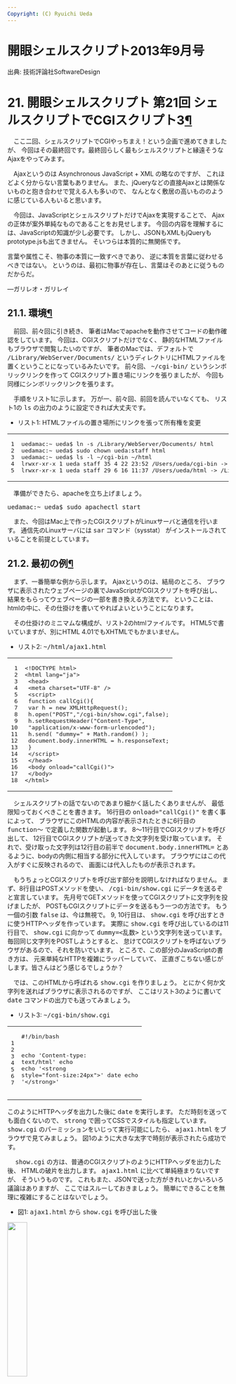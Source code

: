 ```yaml
---
Copyright: (C) Ryuichi Ueda
---
```



# 開眼シェルスクリプト2013年9月号
出典: 技術評論社SoftwareDesign
 
 <div class="section" id="cgi3">
<h1>21. 開眼シェルスクリプト 第21回 シェルスクリプトでCGIスクリプト3<a class="headerlink" href="#cgi3" title="このヘッドラインへのパーマリンク">¶</a></h1>
<p>　ここ二回、シェルスクリプトでCGIやっちまえ！という企画で進めてきましたが、
今回はその最終回です。最終回らしく最もシェルスクリプトと縁遠そうな
Ajaxをやってみます。</p>
<p>　Ajaxというのは Asynchronous JavaScript + XML の略なのですが、
これほどよく分からない言葉もありません。
また、jQueryなどの直接Ajaxとは関係ないものと抱き合わせで覚える人も多いので、
なんとなく敷居の高いもののように感じている人もいると思います。</p>
<p>　今回は、JavaScriptとシェルスクリプトだけでAjaxを実現することで、
Ajaxの正体が案外単純なものであることをお見せします。
今回の内容を理解するには、JavaScriptの知識が少し必要です。
しかし、JSONもXMLもjQueryもprototype.jsも出てきません。
そいつらは本質的に無関係です。</p>
<p>言葉や属性こそ、物事の本質に一致すべきであり、
逆に本質を言葉に従わせるべきではない。
というのは、最初に物事が存在し、言葉はそのあとに従うものだからだ。</p>
<p>&#8212;ガリレオ・ガリレイ</p>
<div class="section" id="id1">
<h2>21.1. 環境<a class="headerlink" href="#id1" title="このヘッドラインへのパーマリンク">¶</a></h2>
<p>　前回、前々回に引き続き、
筆者はMacでapacheを動作させてコードの動作確認をしています。
今回は、CGIスクリプトだけでなく、
静的なHTMLファイルもブラウザで閲覧したいのですが、
筆者のMacでは、デフォルトで <tt class="docutils literal"><span class="pre">/Library/WebServer/Documents/</span></tt>
というディレクトリにHTMLファイルを置くということになっているみたいです。
前々回、 <tt class="docutils literal"><span class="pre">~/cgi-bin/</span></tt> というシンボリックリンクを作って
CGIスクリプト置き場にリンクを張りましたが、
今回も同様にシンボリックリンクを張ります。</p>
<p>　手順をリスト1に示します。
万が一、前々回、前回を読んでいなくても、
リスト1の <tt class="docutils literal"><span class="pre">ls</span></tt> の出力のように設定できれば大丈夫です。</p>
<ul class="simple">
<li>リスト1: HTMLファイルの置き場所にリンクを張って所有権を変更</li>
</ul>
<div class="highlight-bash"><table class="highlighttable"><tr><td class="linenos"><div class="linenodiv"><pre>1
2
3
4
5</pre></div></td><td class="code"><div class="highlight"><pre>uedamac:~ ueda<span class="nv">$ </span>ln -s /Library/WebServer/Documents/ html
uedamac:~ ueda<span class="nv">$ </span>sudo chown ueda:staff html
uedamac:~ ueda<span class="nv">$ </span>ls -l ~/cgi-bin ~/html
lrwxr-xr-x 1 ueda staff 35 4 22 23:52 /Users/ueda/cgi-bin -&gt; /Library/WebServer/CGI-Executables/
lrwxr-xr-x 1 ueda staff 29 6 16 11:37 /Users/ueda/html -&gt; /Library/WebServer/Documents/
</pre></div>
</td></tr></table></div>
<p>　準備ができたら、apacheを立ち上げましょう。</p>
<div class="highlight-bash"><div class="highlight"><pre>uedamac:~ ueda<span class="nv">$ </span>sudo apachectl start
</pre></div>
</div>
<p>　また、今回はMac上で作ったCGIスクリプトがLinuxサーバと通信を行います。
通信先のLinuxサーバには <tt class="docutils literal"><span class="pre">sar</span></tt> コマンド（sysstat）
がインストールされていることを前提としています。</p>
</div>
<div class="section" id="id2">
<h2>21.2. 最初の例<a class="headerlink" href="#id2" title="このヘッドラインへのパーマリンク">¶</a></h2>
<p>　まず、一番簡単な例から示します。
Ajaxというのは、結局のところ、
ブラウザに表示されたウェブページの裏でJavaScriptがCGIスクリプトを呼び出し、
結果をもらってウェブページの一部を書き換える方法です。
ということは、htmlの中に、その仕掛けを書いてやればよいということになります。</p>
<p>　その仕掛けのミニマムな構成が、リスト2のhtmlファイルです。
HTML5で書いていますが、別にHTML 4.01でもXHTMLでもかまいません。</p>
<ul class="simple">
<li>リスト2: <tt class="docutils literal"><span class="pre">~/html/ajax1.html</span></tt></li>
</ul>
<div class="highlight-html"><table class="highlighttable"><tr><td class="linenos"><div class="linenodiv"><pre> 1
 2
 3
 4
 5
 6
 7
 8
 9
10
11
12
13
14
15
16
17
18</pre></div></td><td class="code"><div class="highlight"><pre><span class="cp">&lt;!DOCTYPE html&gt;</span>
<span class="nt">&lt;html</span> <span class="na">lang=</span><span class="s">&quot;ja&quot;</span><span class="nt">&gt;</span>
 <span class="nt">&lt;head&gt;</span>
 <span class="nt">&lt;meta</span> <span class="na">charset=</span><span class="s">&quot;UTF-8&quot;</span> <span class="nt">/&gt;</span>
 <span class="nt">&lt;script&gt;</span>
 <span class="kd">function</span> <span class="nx">callCgi</span><span class="p">(){</span>
 <span class="kd">var</span> <span class="nx">h</span> <span class="o">=</span> <span class="k">new</span> <span class="nx">XMLHttpRequest</span><span class="p">();</span>
 <span class="nx">h</span><span class="p">.</span><span class="nx">open</span><span class="p">(</span><span class="s2">&quot;POST&quot;</span><span class="p">,</span><span class="s2">&quot;/cgi-bin/show.cgi&quot;</span><span class="p">,</span><span class="kc">false</span><span class="p">);</span>
 <span class="nx">h</span><span class="p">.</span><span class="nx">setRequestHeader</span><span class="p">(</span><span class="s2">&quot;Content-Type&quot;</span><span class="p">,</span>
 <span class="s2">&quot;application/x-www-form-urlencoded&quot;</span><span class="p">);</span>
 <span class="nx">h</span><span class="p">.</span><span class="nx">send</span><span class="p">(</span> <span class="s2">&quot;dummy=&quot;</span> <span class="o">+</span> <span class="nb">Math</span><span class="p">.</span><span class="nx">random</span><span class="p">()</span> <span class="p">);</span>
 <span class="nb">document</span><span class="p">.</span><span class="nx">body</span><span class="p">.</span><span class="nx">innerHTML</span> <span class="o">=</span> <span class="nx">h</span><span class="p">.</span><span class="nx">responseText</span><span class="p">;</span>
 <span class="p">}</span>
 <span class="nt">&lt;/script&gt;</span>
 <span class="nt">&lt;/head&gt;</span>
 <span class="nt">&lt;body</span> <span class="na">onload=</span><span class="s">&quot;callCgi()&quot;</span><span class="nt">&gt;</span>
 <span class="nt">&lt;/body&gt;</span>
<span class="nt">&lt;/html&gt;</span>
</pre></div>
</td></tr></table></div>
<p>　シェルスクリプトの話でないのであまり細かく話したくありませんが、
最低限知っておくべきことを書きます。
16行目の <tt class="docutils literal"><span class="pre">onload=&quot;callCgi()&quot;</span></tt> を書く事によって、
ブラウザにこのHTMLの内容が表示されたときに6行目の
<tt class="docutils literal"><span class="pre">function〜</span></tt> で定義した関数が起動します。
8〜11行目でCGIスクリプトを呼び出して、
12行目でCGIスクリプトが送ってきた文字列を受け取っています。
それで、受け取った文字列は12行目の前半で <tt class="docutils literal"><span class="pre">document.body.innerHTML=</span></tt>
とあるように、bodyの内側に相当する部分に代入しています。
ブラウザにはこの代入がすぐに反映されるので、
画面には代入したものが表示されます。</p>
<p>　もうちょっとCGIスクリプトを呼び出す部分を説明しなければなりません。
まず、8行目はPOSTメソッドを使い、 <tt class="docutils literal"><span class="pre">/cgi-bin/show.cgi</span></tt>
にデータを送るぞと宣言しています。
先月号でGETメソッドを使ってCGIスクリプトに文字列を投げましたが、
POSTもCGIスクリプトにデータを送るもう一つの方法です。
もう一個の引数 <tt class="docutils literal"><span class="pre">false</span></tt> は、今は無視で。
9, 10行目は、 <tt class="docutils literal"><span class="pre">show.cgi</span></tt> を呼び出すときに使うHTTPヘッダを作っています。
実際に <tt class="docutils literal"><span class="pre">show.cgi</span></tt> を呼び出しているのは11行目で、
<tt class="docutils literal"><span class="pre">show.cgi</span></tt> に向かって <tt class="docutils literal"><span class="pre">dummy=&lt;乱数&gt;</span></tt> という文字列を送っています。
毎回同じ文字列をPOSTしようとすると、
怠けてCGIスクリプトを呼ばないブラウザがあるので、それを防いでいます。
ところで、この部分のJavaScriptの書き方は、
元来単純なHTTPを複雑にラッパーしていて、
正直ぎこちない感じがします。皆さんはどう感じるでしょうか？</p>
<p>　では、このHTMLから呼ばれる <tt class="docutils literal"><span class="pre">show.cgi</span></tt> を作りましょう。
とにかく何か文字列を送ればブラウザに表示されるのですが、
ここはリスト3のように書いて
<tt class="docutils literal"><span class="pre">date</span></tt> コマンドの出力でも送ってみましょう。</p>
<ul class="simple">
<li>リスト3: <tt class="docutils literal"><span class="pre">~/cgi-bin/show.cgi</span></tt></li>
</ul>
<div class="highlight-bash"><table class="highlighttable"><tr><td class="linenos"><div class="linenodiv"><pre>1
2
3
4
5
6
7</pre></div></td><td class="code"><div class="highlight"><pre><span class="c">#!/bin/bash</span>

<span class="nb">echo</span> <span class="s1">&#39;Content-type: text/html&#39;</span>
<span class="nb">echo</span>
<span class="nb">echo</span> <span class="s1">&#39;&lt;strong style=&quot;font-size:24px&quot;&gt;&#39;</span>
date
<span class="nb">echo</span> <span class="s1">&#39;&lt;/strong&gt;&#39;</span>
</pre></div>
</td></tr></table></div>
<p>このようにHTTPヘッダを出力した後に
<tt class="docutils literal"><span class="pre">date</span></tt> を実行します。
ただ時刻を送っても面白くないので、
<tt class="docutils literal"><span class="pre">strong</span></tt> で囲ってCSSでスタイルも指定しています。
<tt class="docutils literal"><span class="pre">show.cgi</span></tt> のパーミッションをいじって実行可能にしたら、
<tt class="docutils literal"><span class="pre">ajax1.html</span></tt> をブラウザで見てみましょう。
図1のように大きな太字で時刻が表示されたら成功です。</p>
<p>　 <tt class="docutils literal"><span class="pre">show.cgi</span></tt> の方は、普通のCGIスクリプトのようにHTTPヘッダを出力した後、
HTMLの破片を出力します。
<tt class="docutils literal"><span class="pre">ajax1.html</span></tt> に比べて単純極まりないですが、
そういうものです。
これもまた、JSONで送った方がきれいとかいろいろ議論はありますが、
ここではスルーしておきましょう。
簡単にできることを無理に複雑にすることはないでしょう。</p>
<ul class="simple">
<li>図1: <tt class="docutils literal"><span class="pre">ajax1.html</span></tt> から <tt class="docutils literal"><span class="pre">show.cgi</span></tt> を呼び出した後</li>
</ul>
<div class="figure">
<a class="reference internal image-reference" href="AJAX1.png"><img alt="" src="AJAX1.png" style="width: 30%;" /></a>
</div>
</div>
<div class="section" id="id3">
<h2>21.3. 非同期通信<a class="headerlink" href="#id3" title="このヘッドラインへのパーマリンク">¶</a></h2>
<p>　今の例を応用すると、
動的にブラウザに写るものを書き換え放題になるわけですが、
頻繁にCGIスクリプトを呼び出す場合には一つ問題があります。
上の書き方では、CGIスクリプトが返事をよこさないと、
ブラウザは待っている間、固まってしまいます。</p>
<p>　実はAjaxにはブラウザを固めないもう一つの書き方があります。
リスト4のように書きます。
ブラウザから閲覧すると、 <tt class="docutils literal"><span class="pre">ajax1.html</span></tt>
と同じように時刻が表示されると思います。</p>
<ul class="simple">
<li>リスト4: <tt class="docutils literal"><span class="pre">ajax1.html</span></tt> を非同期処理に書き換えた <tt class="docutils literal"><span class="pre">ajax2.html</span></tt></li>
</ul>
<div class="highlight-html"><table class="highlighttable"><tr><td class="linenos"><div class="linenodiv"><pre> 1
 2
 3
 4
 5
 6
 7
 8
 9
10
11
12
13
14
15
16
17
18
19
20
21
22
23
24</pre></div></td><td class="code"><div class="highlight"><pre><span class="cp">&lt;!DOCTYPE html&gt;</span>
<span class="nt">&lt;html</span> <span class="na">lang=</span><span class="s">&quot;ja&quot;</span><span class="nt">&gt;</span>
 <span class="nt">&lt;head&gt;</span>
 <span class="nt">&lt;meta</span> <span class="na">charset=</span><span class="s">&quot;UTF-8&quot;</span> <span class="nt">/&gt;</span>
 <span class="nt">&lt;script&gt;</span>
 <span class="kd">function</span> <span class="nx">callCgi</span><span class="p">(){</span>
 <span class="kd">var</span> <span class="nx">h</span> <span class="o">=</span> <span class="k">new</span> <span class="nx">XMLHttpRequest</span><span class="p">();</span>
 <span class="nx">h</span><span class="p">.</span><span class="nx">onreadystatechange</span> <span class="o">=</span> <span class="kd">function</span><span class="p">(){</span>
 <span class="k">if</span><span class="p">(</span><span class="nx">h</span><span class="p">.</span><span class="nx">readyState</span> <span class="o">!=</span> <span class="mi">4</span> <span class="o">||</span> <span class="nx">h</span><span class="p">.</span><span class="nx">status</span> <span class="o">!=</span> <span class="mi">200</span><span class="p">)</span>
 <span class="k">return</span><span class="p">;</span>

 <span class="nb">document</span><span class="p">.</span><span class="nx">body</span><span class="p">.</span><span class="nx">innerHTML</span> <span class="o">=</span> <span class="nx">h</span><span class="p">.</span><span class="nx">responseText</span><span class="p">;</span>
 <span class="p">}</span>

 <span class="nx">h</span><span class="p">.</span><span class="nx">open</span><span class="p">(</span><span class="s2">&quot;POST&quot;</span><span class="p">,</span><span class="s2">&quot;/cgi-bin/show.cgi&quot;</span><span class="p">,</span><span class="kc">true</span><span class="p">);</span>
 <span class="nx">h</span><span class="p">.</span><span class="nx">setRequestHeader</span><span class="p">(</span><span class="s2">&quot;Content-Type&quot;</span><span class="p">,</span>
 <span class="s2">&quot;application/x-www-form-urlencoded&quot;</span><span class="p">);</span>
 <span class="nx">h</span><span class="p">.</span><span class="nx">send</span><span class="p">(</span> <span class="s2">&quot;dummy=&quot;</span> <span class="o">+</span> <span class="nb">Math</span><span class="p">.</span><span class="nx">random</span><span class="p">()</span> <span class="p">);</span>
 <span class="p">}</span>
 <span class="nt">&lt;/script&gt;</span>
 <span class="nt">&lt;/head&gt;</span>
 <span class="nt">&lt;body</span> <span class="na">onload=</span><span class="s">&quot;callCgi()&quot;</span><span class="nt">&gt;</span>
 <span class="nt">&lt;/body&gt;</span>
<span class="nt">&lt;/html&gt;</span>
</pre></div>
</td></tr></table></div>
<p>　これもJavaScriptの話なのであまり詳しく説明したくないのですが、
何をやっているかというと、 <tt class="docutils literal"><span class="pre">h.onreadystatechange</span></tt>
というのが、CGIスクリプトから返事が来たら実行される関数の名前で、
そこに <tt class="docutils literal"><span class="pre">=</span> <span class="pre">function(){...</span></tt> で関数の中身を結びつけています。
8行目から13行目は、単に関数を名前に代入しているだけなので、
実際に実行されるのはCGIスクリプトから返事が来たときです。</p>
<p>　ということは、8〜13行目はすっ飛ばされて、
<tt class="docutils literal"><span class="pre">open</span></tt> 以下の、CGIスクリプトにちょっかいを出す処理が行われた後に、
この関数は終わります。
<tt class="docutils literal"><span class="pre">open</span></tt> の第三引数が <tt class="docutils literal"><span class="pre">false</span></tt> から <tt class="docutils literal"><span class="pre">true</span></tt> に変わっていますが、
これは「非同期にするよ」という意味です。</p>
<p>　関数が終わった後（いや、反応がものすごい早い場合は終わる前かもしれませんが）
CGIスクリプトから返事が来ます。
そこで、8~13行目で設定した関数の中身が走ります。
まず、9行目で</p>
<ul class="simple">
<li>CGIスクリプトから受信完了（ <tt class="docutils literal"><span class="pre">h.readyState</span></tt> が4 ）</li>
<li>CGIスクリプトからのステータスコードがOK（ <tt class="docutils literal"><span class="pre">h.status</span></tt> が200 ）（脚注： 404 not found とか 403 forbidden とかのアレです。）</li>
</ul>
<p>であることを確認し、その下に書いてある処理を実行します。</p>
<p>　この書き方だと、CGIスクリプトからの受信を受け取る処理が後ろに回るので、
ブラウザ側で待ちが発生しているように見えることはありません。
Ajaxの際は、普通はこのように非同期を使い、
画面の内容に齟齬が出ないようにしたいときは同期を使います。</p>
</div>
<div class="section" id="id4">
<h2>21.4. 複数のサーバの監視画面を作る<a class="headerlink" href="#id4" title="このヘッドラインへのパーマリンク">¶</a></h2>
<p>　このままだとまるでJavaScript講座になってしまうので、
シェルスクリプトを組み合わせて作り物をしてみましょう。
管理している複数のLinuxサーバの負荷をモニタするツールを作ってみます。</p>
<p>　まず、Ajaxで呼び出されるシェルスクリプトを書きます。
リスト6に示すのは、IPアドレスとsshのポート番号をPOSTされたら、
そのIPの持ち主のロードアベレージを取得し、
SVG（Scalable Vector Graphics）でグラフを描くシェルスクリプトです。</p>
<ul class="simple">
<li>リスト6: Ajaxで呼び出される <tt class="docutils literal"><span class="pre">ldavg.cgi</span></tt></li>
</ul>
<div class="highlight-bash"><table class="highlighttable"><tr><td class="linenos"><div class="linenodiv"><pre> 1
 2
 3
 4
 5
 6
 7
 8
 9
10
11
12
13
14
15
16
17
18
19
20
21
22
23
24
25
26
27
28
29
30
31
32
33
34
35
36
37
38
39
40</pre></div></td><td class="code"><div class="highlight"><pre><span class="c">#!/bin/bash -xv</span>
<span class="nb">exec </span>2&gt; /tmp/log

<span class="nv">PATH</span><span class="o">=</span>/usr/local/bin:<span class="nv">$PATH</span>
<span class="nv">tmp</span><span class="o">=</span>/tmp/<span class="nv">$$</span>

dd <span class="nv">bs</span><span class="o">=</span><span class="k">${</span><span class="nv">CONTENT_LENGTH</span><span class="k">}</span> |
cgi-name -i_ -d_ &gt; <span class="nv">$tmp</span>-name

<span class="nv">host</span><span class="o">=</span><span class="k">$(</span>nameread host <span class="nv">$tmp</span>-name<span class="k">)</span>
<span class="nv">port</span><span class="o">=</span><span class="k">$(</span>nameread port <span class="nv">$tmp</span>-name<span class="k">)</span>

ssh <span class="s2">&quot;$host&quot;</span> -p <span class="s2">&quot;$port&quot;</span> <span class="s1">&#39;LANG=C sar -q&#39;</span> |
grep <span class="s2">&quot;^..:..:..&quot;</span> |
sed <span class="s1">&#39;s/^\\(..\\):\\(..\\):../\\1時\\2分/&#39;</span> |
grep -v ldavg |
tail -r |
awk <span class="s1">&#39;{print NR*20+20,$1,int($4*100),$4,\\</span>
<span class="s1"> NR*20+7,NR*20+19}&#39;</span> &gt; <span class="nv">$tmp</span>-sar
<span class="c">#1:文字y位置 2:時刻 3:棒グラフ幅 4:ldavg</span>
<span class="c">#5:棒グラフy位置 6:ldavg文字y位置</span>

cat <span class="s">&lt;&lt; FIN &gt; $tmp-svg</span>
<span class="s">&lt;svg style=&quot;width:300px;height:600px&quot;&gt;</span>
<span class="s"> &lt;text x=&quot;0&quot; y=&quot;20&quot; font-size=&quot;20&quot;&gt;$host&lt;/text&gt;</span>
<span class="s">&lt;!-- RECORDS --&gt;</span>
<span class="s"> &lt;text x=&quot;0&quot; y=&quot;%1&quot; font-size=&quot;14&quot;&gt;%2&lt;/text&gt;</span>
<span class="s"> &lt;rect x=&quot;68&quot; y=&quot;%5&quot; width=&quot;%3&quot; height=&quot;15&quot;</span>
<span class="s"> fill=&quot;navy&quot; stroke=&quot;black&quot; /&gt;</span>
<span class="s"> &lt;text x=&quot;70&quot; y=&quot;%6&quot; font-size=&quot;10&quot; fill=&quot;white&quot;&gt;%4&lt;/text&gt;</span>
<span class="s">&lt;!-- RECORDS --&gt;</span>
<span class="s">&lt;/svg&gt;</span>
<span class="s">FIN</span>

<span class="nb">echo</span> <span class="s2">&quot;Content-Type: text/html&quot;</span>
<span class="nb">echo</span>
mojihame -lRECORDS <span class="nv">$tmp</span>-svg <span class="nv">$tmp</span>-sar

rm -f <span class="nv">$tmp</span>-*
<span class="nb">exit </span>0
</pre></div>
</td></tr></table></div>
<p>　このスクリプトは説明すべき点がいくつもあります。
まず、4行目の <tt class="docutils literal"><span class="pre">PATH</span></tt> の設定は、
標準的でないコマンド
（脚注：この場合はOpen usp Tukubai。<a class="reference external" href="https://uec.usp-lab.com">https://uec.usp-lab.com</a> を参考のこと）
の場所を明示的に指定するためのものです。
端末から手でシェルスクリプトと実行する場合は、
立ち上がりの際に設定ファイルからコマンドのパスが読み込まれた状態になりますが、
CGIスクリプトやcronで呼ばれるスクリプトの場合は、
明示的に指定する必要があります。</p>
<p>　そして、7,8行目は、POSTされたデータを読み込む処理です。
POSTは、前回行ったGETメソッドと同じくクライアント
（ブラウザ）側からCGIスクリプトにデータを送り込む処理です。
GETの場合は <tt class="docutils literal"><span class="pre">QUERY_STRING</span></tt> という変数にデータがセットされますが、
POSTではapacheがCGIスクリプトの標準入力にデータを突っ込んでくるので、
それを <tt class="docutils literal"><span class="pre">dd</span></tt> コマンドで吸い出します。
<tt class="docutils literal"><span class="pre">dd</span></tt> は、HDDのイメージを吸い出したりするあの <tt class="docutils literal"><span class="pre">dd</span></tt> です。
標準入力なのでもっと簡単な方法もありそうですが、
筆者がUSP研究所に入社したときはすでにこの方法が確立されていたので、
他を試していません。</p>
<p>　 <tt class="docutils literal"><span class="pre">dd</span></tt> から出たデータは、これも弊社ではお約束ですが、Open usp Tukubaiの
<tt class="docutils literal"><span class="pre">cgi-name</span></tt> というコマンドに通してそのままファイルに出力します。
<tt class="docutils literal"><span class="pre">cgi-name</span></tt> の動きをリスト7に示します。
HTMLのフォームからPOSTされたデータは、
このリストの <tt class="docutils literal"><span class="pre">echo</span></tt> のオプションのような文字列でやって来るのですが、
それをコマンドなどでさばきやすいようにキーバリュー式のテキストに変換します。
エンコードされた日本語等も変換してくれます。</p>
<ul class="simple">
<li>リスト7: <tt class="docutils literal"><span class="pre">cgi-name</span></tt> の動作</li>
</ul>
<div class="highlight-bash"><table class="highlighttable"><tr><td class="linenos"><div class="linenodiv"><pre>1
2
3</pre></div></td><td class="code"><div class="highlight"><pre><span class="nv">$ </span><span class="nb">echo</span> <span class="s1">&#39;host=ueda\@www.usptomo.com&amp;port=12345&#39;</span> | cgi-name
host ueda\@www.usptomo.com
port 12345
</pre></div>
</td></tr></table></div>
<p>　10,11行目は、変数 <tt class="docutils literal"><span class="pre">host,</span> <span class="pre">port</span></tt> にそれぞれホスト、
ポート番号を代入する処理です。 <tt class="docutils literal"><span class="pre">nameread</span></tt> も Open usp Tukubai
のコマンドで、ファイルから、指定したキーの値を取るものです。
このとき、 <tt class="docutils literal"><span class="pre">host,post</span></tt> に変な（攻撃用の）データが代入されるかもしれません。
後ろの <tt class="docutils literal"><span class="pre">ssh</span></tt> のオプションに指定するときは、
必ずクオートしておきましょう。</p>
<p>　13〜19行目は、監視対象のLinuxホストからロードアベレージ
を取得して、SVGに埋め込む文字列を作っています。
<tt class="docutils literal"><span class="pre">sar</span> <span class="pre">-q</span></tt> の出力は、リスト8のようなものです。
この出力から余計なヘッダを除去し、
<tt class="docutils literal"><span class="pre">ldavg-1</span></tt> というフィールドを取得して、リスト9のように、
グラフを描くために必要な縦軸、横軸、その他座標を出力します。
<tt class="docutils literal"><span class="pre">tail</span> <span class="pre">-r</span></tt> はファイルの上下を逆さにするコマンドで、
Linuxの <tt class="docutils literal"><span class="pre">tac</span></tt> と等価です。</p>
<ul class="simple">
<li>リスト8: <tt class="docutils literal"><span class="pre">sar</span></tt> の出力</li>
</ul>
<div class="highlight-bash"><table class="highlighttable"><tr><td class="linenos"><div class="linenodiv"><pre>1
2
3
4
5
6
7
8</pre></div></td><td class="code"><div class="highlight"><pre>uedamac:~ ueda<span class="nv">$ </span>ssh www.usptomo.com -p 12345 <span class="s1">&#39;LANG=C sar -q&#39;</span> | head -n 7
Linux 2.6.32-279.19.1.el6.x86_64 <span class="o">(</span>略<span class="o">)</span>

00:00:01 runq-sz plist-sz ldavg-1 ldavg-5 ldavg-15
00:10:01 1 136 1.26 1.10 0.58
00:20:01 0 132 0.02 0.32 0.45
00:30:01 0 133 0.08 0.06 0.23
00:40:01 0 131 0.00 0.00 0.10
</pre></div>
</td></tr></table></div>
<ul class="simple">
<li>リスト9: <tt class="docutils literal"><span class="pre">$tmp-sar</span></tt> に溜まるデータ</li>
</ul>
<div class="highlight-bash"><table class="highlighttable"><tr><td class="linenos"><div class="linenodiv"><pre>1
2
3
4</pre></div></td><td class="code"><div class="highlight"><pre>40 14時00分 12 0.12 27 39
60 13時50分 0 0.00 47 59
80 13時40分 3 0.03 67 79
...
</pre></div>
</td></tr></table></div>
<p>　あとはSVGを作ってHTTPヘッダをつけて標準出力に出すだけです。
Open usp Tukubaiの <tt class="docutils literal"><span class="pre">mojihame</span></tt> コマンドで、
<tt class="docutils literal"><span class="pre">$tmp-svg</span></tt> にリスト6のデータを繰り返しはめ込んでいき、
グラフのSVGを作ります。これはずいぶん昔、
第4回で扱ったテーマなので繰り返し説明することはやめておきますが、
とにかく絵を描くためのHTML片を出力しているんだと納得し、
先にお進み下さい。</p>
<p>　次はHTML側・・・と行きたいのですが、
<tt class="docutils literal"><span class="pre">ssh</span></tt> で鍵認証を使うのでその設定をしなければなりません。
<tt class="docutils literal"><span class="pre">_www</span></tt> ユーザで <tt class="docutils literal"><span class="pre">ueda&#64;www.usptomo.com</span></tt>
に接続したいのですが、
Macの場合は <tt class="docutils literal"><span class="pre">/Library/WebServer/.ssh/</span></tt>
下に鍵一式を置けばよいようです。
私は自分の鍵を流用するためにリスト10のような横着をしましたが、
まともにやるならrootになって鍵を作って接続先のサーバにセットしましょう。
所有者とパーミッションに注意。</p>
<ul class="simple">
<li>リスト10: ueda アカウントの鍵を _www アカウントに移す</li>
</ul>
<div class="highlight-bash"><table class="highlighttable"><tr><td class="linenos"><div class="linenodiv"><pre>1
2
3
4</pre></div></td><td class="code"><div class="highlight"><pre>bash-3.2# <span class="nb">cd</span> /Library/WebServer/
bash-3.2# rsync -a /Users/ueda/.ssh/ .ssh/
bash-3.2# chown _www:_www .ssh/
bash-3.2# chown _www:_www .ssh/*
</pre></div>
</td></tr></table></div>
<p>　これでHTML側の話に移れます。
HTML側では、複数のホストに対して <tt class="docutils literal"><span class="pre">ldavg.cgi</span></tt>
を実行し、グラフを描くようにコーディングします。
リスト11にコードを示します。
これで複数のサーバの状態を一目で監視するウェブ画面の出来上がりです。
Ajaxは面倒臭いですけど非同期で使います。</p>
<ul class="simple">
<li>リスト11: <tt class="docutils literal"><span class="pre">ldavg.html</span></tt></li>
</ul>
<div class="highlight-bash"><table class="highlighttable"><tr><td class="linenos"><div class="linenodiv"><pre> 1
 2
 3
 4
 5
 6
 7
 8
 9
10
11
12
13
14
15
16
17
18
19
20
21
22
23
24
25
26
27
28
29
30
31
32
33
34
35</pre></div></td><td class="code"><div class="highlight"><pre>&lt;!DOCTYPE html&gt;
&lt;html <span class="nv">lang</span><span class="o">=</span><span class="s2">&quot;ja&quot;</span>&gt;
 &lt;head&gt;
 &lt;meta <span class="nv">charset</span><span class="o">=</span><span class="s2">&quot;UTF-8&quot;</span> /&gt;
 &lt;script&gt;
 var <span class="nv">hosts</span> <span class="o">=</span> <span class="o">[</span><span class="s2">&quot;host=ueda\@www.usptomo.com&amp;port=12345&quot;</span>,
 <span class="s2">&quot;host=ueda\@araibo.is-a-geek.com&amp;port=12345&quot;</span><span class="o">]</span>;

 <span class="k">function </span>check<span class="o">(){</span>
 ldavg<span class="o">(</span>0,<span class="s2">&quot;graph0&quot;</span><span class="o">)</span>;
 ldavg<span class="o">(</span>1,<span class="s2">&quot;graph1&quot;</span><span class="o">)</span>;
 <span class="o">}</span>

 <span class="k">function </span>ldavg<span class="o">(</span>hostno,target<span class="o">){</span>
 var <span class="nv">h</span> <span class="o">=</span> new XMLHttpRequest<span class="o">()</span>;
 h.onreadystatechange <span class="o">=</span> <span class="k">function</span><span class="o">(){</span>
 <span class="k">if</span><span class="o">(</span>h.readyState !<span class="o">=</span> 4 <span class="o">||</span> h.status !<span class="o">=</span> 200<span class="o">)</span>
 <span class="k">return</span>;

 document.getElementById<span class="o">(</span>target<span class="o">)</span>.innerHTML <span class="o">=</span> h.responseText;
 <span class="o">}</span>

 h.open<span class="o">(</span><span class="s2">&quot;POST&quot;</span>,<span class="s2">&quot;/cgi-bin/ldavg.cgi&quot;</span>,true<span class="o">)</span>;
 h.setRequestHeader<span class="o">(</span><span class="s2">&quot;Content-Type&quot;</span>,
 <span class="s2">&quot;application/x-www-form-urlencoded&quot;</span><span class="o">)</span>;
 h.send<span class="o">(</span> <span class="s2">&quot;d=&quot;</span> + Math.random<span class="o">()</span> + <span class="s2">&quot;&amp;&quot;</span> + hosts<span class="o">[</span>hostno<span class="o">])</span>;
 <span class="o">}</span>

 &lt;/script&gt;
 &lt;/head&gt;
 &lt;body <span class="nv">onload</span><span class="o">=</span><span class="s2">&quot;check();setInterval(&#39;check()&#39;,60000)&quot;</span>&gt;
 &lt;div <span class="nv">id</span><span class="o">=</span><span class="s2">&quot;graph0&quot;</span> <span class="nv">style</span><span class="o">=</span><span class="s2">&quot;height:600px;width:350px;float:left&quot;</span>&gt;&lt;/div&gt;
 &lt;div <span class="nv">id</span><span class="o">=</span><span class="s2">&quot;graph1&quot;</span> <span class="nv">style</span><span class="o">=</span><span class="s2">&quot;height:600px;width:350px;float:left&quot;</span>&gt;&lt;/div&gt;
 &lt;/body&gt;
&lt;/html&gt;
</pre></div>
</td></tr></table></div>
<p>　このコードは、リスト3をもとにして作ったものです。
31行目の <tt class="docutils literal"><span class="pre">&lt;body</span> <span class="pre">onload=...</span></tt> で、
ページが読み込まれたときに <tt class="docutils literal"><span class="pre">check</span></tt>
という関数を呼び出し、あとは60秒ごとに <tt class="docutils literal"><span class="pre">check</span></tt>
を繰り返し呼びます。
<tt class="docutils literal"><span class="pre">check</span></tt> 関数では、監視対象のホストを指定して
<tt class="docutils literal"><span class="pre">ldavg</span></tt> 関数を呼び出しています。</p>
<p>　これで <tt class="docutils literal"><span class="pre">ldavg.html</span></tt> をブラウザに表示すると図2
のようにグラフが表示され、
1分毎（ <tt class="docutils literal"><span class="pre">sar</span></tt> のデータ自体は10分毎）に再描画されます。</p>
<ul class="simple">
<li>図2: 完成した画面</li>
</ul>
<div class="figure">
<a class="reference internal image-reference" href="LDAVG.png"><img alt="" src="LDAVG.png" style="width: 80%;" /></a>
</div>
</div>
<div class="section" id="id5">
<h2>21.5. おわりに<a class="headerlink" href="#id5" title="このヘッドラインへのパーマリンク">¶</a></h2>
<p>　今回はCGIの最終回ということで、
シェルスクリプトでAjaxというお題に挑戦しました。
今回紹介した方法でできないことというのはそんなにないので、
きれいにウェブページをデザインすれば、
まさか後ろがシェルスクリプトだとは
思わないようなサイトが作れることでしょう。</p>
<p>・・・案外、そういうサイトは多いのかもしれませんよ。</p>
<p>　次回は、原稿やメモ書きなどの、
文章を扱うというお題を扱います。</p>
</div>
</div>
